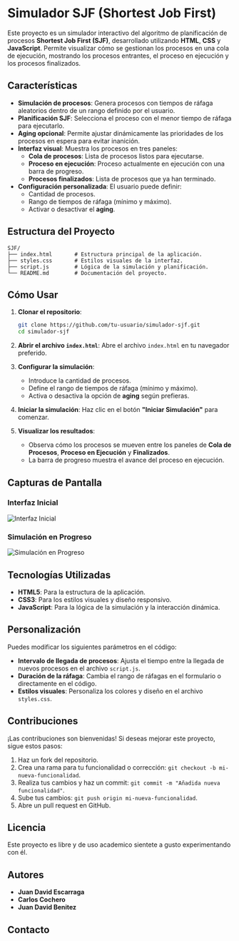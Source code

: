 # Simulador SJF (Shortest Job First)

Este proyecto es un simulador interactivo del algoritmo de planificación de procesos **Shortest Job First (SJF)**, desarrollado utilizando **HTML**, **CSS** y **JavaScript**. Permite visualizar cómo se gestionan los procesos en una cola de ejecución, mostrando los procesos entrantes, el proceso en ejecución y los procesos finalizados.

## Características

- **Simulación de procesos**: Genera procesos con tiempos de ráfaga aleatorios dentro de un rango definido por el usuario.
- **Planificación SJF**: Selecciona el proceso con el menor tiempo de ráfaga para ejecutarlo.
- **Aging opcional**: Permite ajustar dinámicamente las prioridades de los procesos en espera para evitar inanición.
- **Interfaz visual**: Muestra los procesos en tres paneles:
  - **Cola de procesos**: Lista de procesos listos para ejecutarse.
  - **Proceso en ejecución**: Proceso actualmente en ejecución con una barra de progreso.
  - **Procesos finalizados**: Lista de procesos que ya han terminado.
- **Configuración personalizada**: El usuario puede definir:
  - Cantidad de procesos.
  - Rango de tiempos de ráfaga (mínimo y máximo).
  - Activar o desactivar el **aging**.

## Estructura del Proyecto

```
SJF/
├── index.html       # Estructura principal de la aplicación.
├── styles.css       # Estilos visuales de la interfaz.
├── script.js        # Lógica de la simulación y planificación.
└── README.md        # Documentación del proyecto.
```

## Cómo Usar

1. **Clonar el repositorio**:
   ```bash
   git clone https://github.com/tu-usuario/simulador-sjf.git
   cd simulador-sjf
   ```

2. **Abrir el archivo `index.html`**:
   Abre el archivo `index.html` en tu navegador preferido.

3. **Configurar la simulación**:
   - Introduce la cantidad de procesos.
   - Define el rango de tiempos de ráfaga (mínimo y máximo).
   - Activa o desactiva la opción de **aging** según prefieras.

4. **Iniciar la simulación**:
   Haz clic en el botón **"Iniciar Simulación"** para comenzar.

5. **Visualizar los resultados**:
   - Observa cómo los procesos se mueven entre los paneles de **Cola de Procesos**, **Proceso en Ejecución** y **Finalizados**.
   - La barra de progreso muestra el avance del proceso en ejecución.

## Capturas de Pantalla

### Interfaz Inicial
![Interfaz Inicial](https://via.placeholder.com/800x400?text=Interfaz+Inicial)

### Simulación en Progreso
![Simulación en Progreso](https://via.placeholder.com/800x400?text=Simulación+en+Progreso)

## Tecnologías Utilizadas

- **HTML5**: Para la estructura de la aplicación.
- **CSS3**: Para los estilos visuales y diseño responsivo.
- **JavaScript**: Para la lógica de la simulación y la interacción dinámica.

## Personalización

Puedes modificar los siguientes parámetros en el código:

- **Intervalo de llegada de procesos**: Ajusta el tiempo entre la llegada de nuevos procesos en el archivo `script.js`.
- **Duración de la ráfaga**: Cambia el rango de ráfagas en el formulario o directamente en el código.
- **Estilos visuales**: Personaliza los colores y diseño en el archivo `styles.css`.

## Contribuciones

¡Las contribuciones son bienvenidas! Si deseas mejorar este proyecto, sigue estos pasos:

1. Haz un fork del repositorio.
2. Crea una rama para tu funcionalidad o corrección: `git checkout -b mi-nueva-funcionalidad`.
3. Realiza tus cambios y haz un commit: `git commit -m "Añadida nueva funcionalidad"`.
4. Sube tus cambios: `git push origin mi-nueva-funcionalidad`.
5. Abre un pull request en GitHub.

## Licencia

Este proyecto es libre y de uso academico sientete a gusto experimentando con él.

## Autores

- **Juan David Escarraga**
- **Carlos Cochero**
- **Juan David Benitez**

## Contacto
